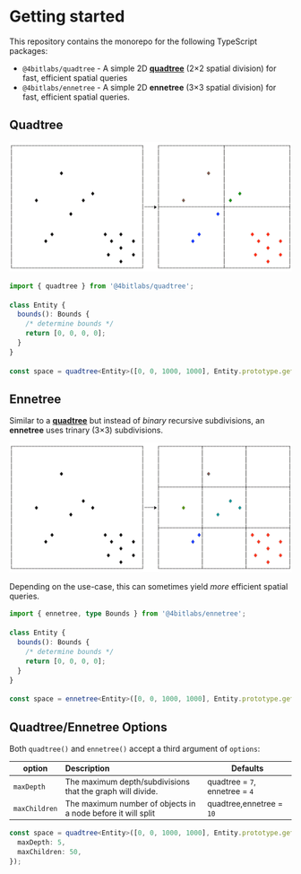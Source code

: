 # Getting started

This repository contains the monorepo for the following TypeScript packages:

- `@4bitlabs/quadtree` - A simple 2D [**quadtree**][quadtree] (2×2 spatial division) for fast, efficient spatial queries
- `@4bitlabs/ennetree` - A simple 2D **ennetree** (3×3 spatial division) for fast, efficient spatial queries.

## Quadtree

![Quadtree split illustration][quadtree-split-img]

```ts
import { quadtree } from '@4bitlabs/quadtree';

class Entity {
  bounds(): Bounds {
    /* determine bounds */
    return [0, 0, 0, 0];
  }
}

const space = quadtree<Entity>([0, 0, 1000, 1000], Entity.prototype.getBounds);
```

## Ennetree

Similar to a [**quadtree**][quadtree] but instead of _binary_ recursive subdivisions, an **ennetree** uses trinary (3&times;3) subdivisions.

![Ennetree split illustration][ennetree-split-img]

Depending on the use-case, this can sometimes yield _more_ efficient spatial queries.

```ts
import { ennetree, type Bounds } from '@4bitlabs/ennetree';

class Entity {
  bounds(): Bounds {
    /* determine bounds */
    return [0, 0, 0, 0];
  }
}

const space = ennetree<Entity>([0, 0, 1000, 1000], Entity.prototype.getBounds);
```

## Quadtree/Ennetree Options

Both `quadtree()` and `ennetree()` accept a third argument of `options`:

| option        | Description                                                  | Defaults                       |
| ------------- | :----------------------------------------------------------- | ------------------------------ |
| `maxDepth`    | The maximum depth/subdivisions that the graph will divide.   | quadtree = `7`, ennetree = `4` |
| `maxChildren` | The maximum number of objects in a node before it will split | quadtree,ennetree = `10`       |

```ts
const space = quadtree<Entity>([0, 0, 1000, 1000], Entity.prototype.getBounds, {
  maxDepth: 5,
  maxChildren: 50,
});
```

[quadtree]: https://en.wikipedia.org/wiki/Quadtree
[quadtree-split-img]: https://github.com/32bitkid/4bitlabs.spatial/blob/main/quadtree-split.png?raw=true
[ennetree-split-img]: https://github.com/32bitkid/4bitlabs.spatial/blob/main/ennetree-split.png?raw=true
